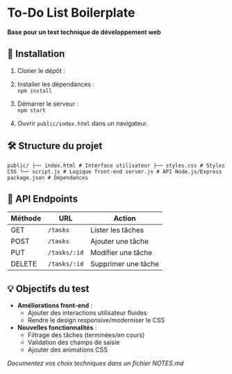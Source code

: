 # To-Do List Boilerplate  
**Base pour un test technique de développement web**  

## 🚀 Installation  
1. Cloner le dépôt :  

2. Installer les dépendances :  
`npm install`

3. Démarrer le serveur :  
`npm start`

4. Ouvrir `public/index.html` dans un navigateur.  

## 🛠️ Structure du projet  
`public/
├── index.html # Interface utilisateur
├── styles.css # Styles CSS
└── script.js # Logique front-end
server.js # API Node.js/Express
package.json # Dépendances`

## 🔗 API Endpoints  
| Méthode | URL          | Action                 |  
|---------|--------------|------------------------|  
| GET     | `/tasks`     | Lister les tâches      |  
| POST    | `/tasks`     | Ajouter une tâche      |  
| PUT     | `/tasks/:id` | Modifier une tâche     |  
| DELETE  | `/tasks/:id` | Supprimer une tâche    |  

## 💡 Objectifs du test
- **Améliorations front-end** :  
  - Ajouter des interactions utilisateur fluides 
  - Rendre le design responsive/moderniser le CSS
- **Nouvelles fonctionnalités** :  
  - Filtrage des tâches (terminées/en cours)  
  - Validation des champs de saisie  
  - Ajouter des animations CSS  

*Documentez vos choix techniques dans un fichier NOTES.md*  
